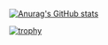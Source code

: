 [![Anurag's GitHub stats](https://github-readme-stats.vercel.app/api?username=wtfcolt)](https://github.com/anuraghazra/github-readme-stats)

[![trophy](https://github-profile-trophy.vercel.app/?username=wtfcolt&row=2&column=3&title=-unknown&theme=darkhub)](https://github.com/ryo-ma/github-profile-trophy)
